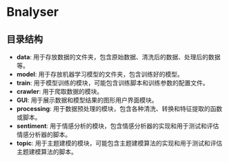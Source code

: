# Bnalyser

## 目录结构

- **data**: 用于存放数据的文件夹，包含原始数据、清洗后的数据、处理后的数据等。
- **model**: 用于存放机器学习模型的文件夹，包含训练好的模型。
- **train**: 用于模型训练的模块，可能包含训练脚本和训练参数的配置文件。
- **crawler**: 用于爬取数据的模块。
- **GUI**: 用于展示数据和模型结果的图形用户界面模块。
- **processing**: 用于数据预处理的模块，包含各种清洗、转换和特征提取的函数或脚本。
- **sentiment**: 用于情感分析的模块，包含情感分析器的实现和用于测试和评估情感分析器的脚本。
- **topic**: 用于主题建模的模块，可能包含主题建模算法的实现和用于测试和评估主题建模算法的脚本。
